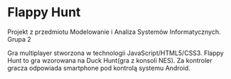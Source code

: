 # Flappy Hunt
Projekt z przedmiotu Modelowanie i Analiza Systemów Informatycznych. Grupa 2

Gra multiplayer stworzona w technologii JavaScript/HTML5/CSS3. Flappy Hunt to gra wzorowana na Duck Hunt(gra z konsoli NES). Za kontroler gracza odpowiada smartphone pod kontrolą systemu Android.